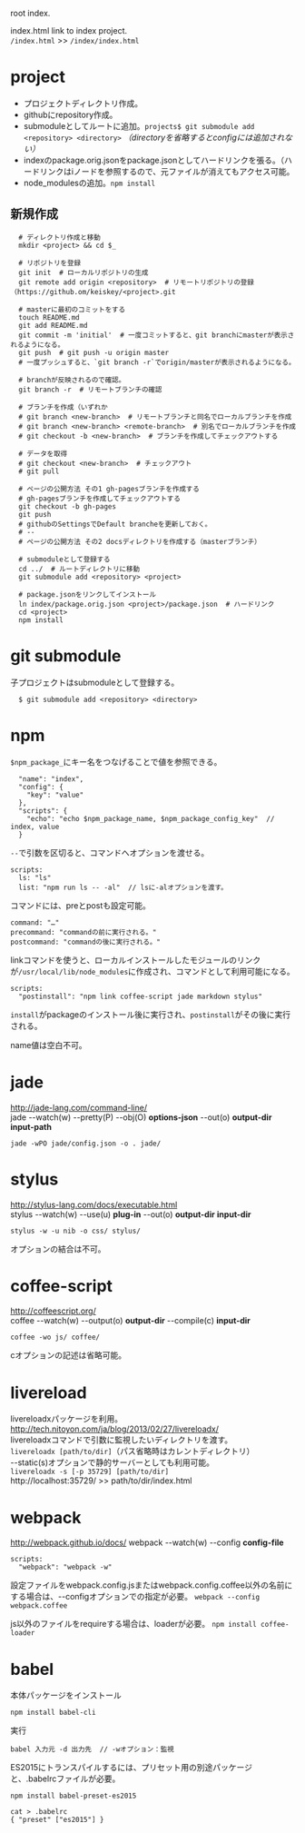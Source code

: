 root index.

index.html link to index project.  
`/index.html` >> `/index/index.html`

# project
- プロジェクトディレクトリ作成。
- githubにrepository作成。
- submoduleとしてルートに追加。`projects$ git submodule add <repository> <directory>` _（directoryを省略するとconfigには追加されない）_
- indexのpackage.orig.jsonをpackage.jsonとしてハードリンクを張る。（ハードリンクはiノードを参照するので、元ファイルが消えてもアクセス可能。
- node_modulesの追加。`npm install`

## 新規作成
```
  # ディレクトリ作成と移動
  mkdir <project> && cd $_

  # リポジトリを登録
  git init  # ローカルリポジトリの生成
  git remote add origin <repository>  # リモートリポジトリの登録（https://github.om/keiskey/<project>.git

  # masterに最初のコミットをする
  touch README.md
  git add README.md
  git commit -m 'initial'  # 一度コミットすると、git branchにmasterが表示されるようになる。
  git push  # git push -u origin master
  # 一度プッシュすると、`git branch -r`でorigin/masterが表示されるようになる。

  # branchが反映されるので確認。
  git branch -r  # リモートブランチの確認

  # ブランチを作成（いずれか
  # git branch <new-branch>  # リモートブランチと同名でローカルブランチを作成
  # git branch <new-branch> <remote-branch>  # 別名でローカルブランチを作成
  # git checkout -b <new-branch>  # ブランチを作成してチェックアウトする

  # データを取得
  # git checkout <new-branch>  # チェックアウト
  # git pull

  # ページの公開方法 その1 gh-pagesブランチを作成する
  # gh-pagesブランチを作成してチェックアウトする
  git checkout -b gh-pages
  git push
  # githubのSettingsでDefault brancheを更新しておく。
  # --
  # ページの公開方法 その2 docsディレクトリを作成する（masterブランチ）

  # submoduleとして登録する
  cd ../  # ルートディレクトリに移動
  git submodule add <repository> <project>

  # package.jsonをリンクしてインストール
  ln index/package.orig.json <project>/package.json  # ハードリンク
  cd <project>
  npm install
```

# git submodule
子プロジェクトはsubmoduleとして登録する。
```
  $ git submodule add <repository> <directory>
```

# npm
`$npm_package_`にキー名をつなげることで値を参照できる。
```
  "name": "index",
  "config": {
    "key": "value"
  },
  "scripts": {
    "echo": "echo $npm_package_name, $npm_package_config_key"  // index, value
  }
```

`--`で引数を区切ると、コマンドへオプションを渡せる。
```
scripts:
  ls: "ls"
  list: "npm run ls -- -al"  // lsに-alオプションを渡す。
```

コマンドには、preとpostも設定可能。
```
command: "…"
precommand: "commandの前に実行される。"
postcommand: "commandの後に実行される。"
```

linkコマンドを使うと、ローカルインストールしたモジュールのリンクが`/usr/local/lib/node_modules`に作成され、コマンドとして利用可能になる。
```
scripts:
  "postinstall": "npm link coffee-script jade markdown stylus"
```
`install`がpackageのインストール後に実行され、`postinstall`がその後に実行される。

name値は空白不可。

# jade
http://jade-lang.com/command-line/  
jade --watch(w) --pretty(P) --obj(O) __options-json__ --out(o) __output-dir__ __input-path__
```
jade -wPO jade/config.json -o . jade/
```

# stylus
http://stylus-lang.com/docs/executable.html  
stylus --watch(w) --use(u) __plug-in__ --out(o) __output-dir__ __input-dir__
```
stylus -w -u nib -o css/ stylus/
```
オプションの結合は不可。

# coffee-script
http://coffeescript.org/  
coffee --watch(w) --output(o) __output-dir__ --compile(c) __input-dir__
```
coffee -wo js/ coffee/
```
cオプションの記述は省略可能。

# livereload
livereloadxパッケージを利用。  
http://tech.nitoyon.com/ja/blog/2013/02/27/livereloadx/  
livereloadxコマンドで引数に監視したいディレクトリを渡す。  
`livereloadx [path/to/dir]`（パス省略時はカレントディレクトリ）  
--static(s)オプションで静的サーバーとしても利用可能。  
`livereloadx -s [-p 35729] [path/to/dir]`  
http://localhost:35729/ >> path/to/dir/index.html  

# webpack
http://webpack.github.io/docs/
webpack --watch(w) --config __config-file__
```
scripts:
  "webpack": "webpack -w"
```
設定ファイルをwebpack.config.jsまたはwebpack.config.coffee以外の名前にする場合は、--configオプションでの指定が必要。
`webpack --config webpack.coffee`

js以外のファイルをrequireする場合は、loaderが必要。
`npm install coffee-loader`

# babel
本体パッケージをインストール
```
npm install babel-cli
```
実行
```
babel 入力元 -d 出力先  // -wオプション：監視
```
ES2015にトランスパイルするには、プリセット用の別途パッケージと、.babelrcファイルが必要。
```
npm install babel-preset-es2015
```
```
cat > .babelrc
{ "preset" ["es2015"] }
```
